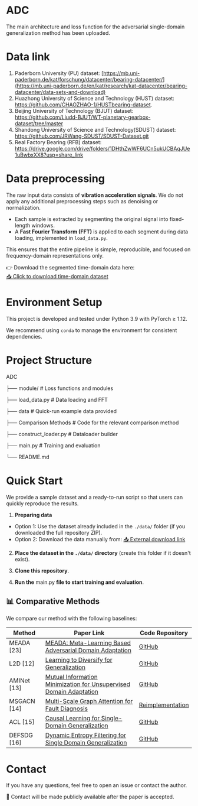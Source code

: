 # ADC
The main architecture and loss function for the adversarial single-domain generalization method has been uploaded.
# Data link
1. Paderborn University (PU) dataset: [https://mb.uni-paderborn.de/kat/forschung/datacenter/bearing-datacenter/](https://mb.uni-paderborn.de/en/kat/research/kat-datacenter/bearing-datacenter/data-sets-and-download)
2. Huazhong University of Science and Technology (HUST) dataset: https://github.com/CHAOZHAO-1/HUSTbearing-dataset.
3. Beijing University of Technology (BJUT) dataset: https://github.com/Liudd-BJUT/WT-planetary-gearbox-dataset/tree/master
4. Shandong University of Science and Technology(SDUST) dataset: https://github.com/JRWang-SDUST/SDUST-Dataset.git
5. Real Factory Bearing (RFB) dataset: https://drive.google.com/drive/folders/1DHthZwWF6UCn5ukUCBAqJUe1uBwbxXX8?usp=share_link
# Data preprocessing
The raw input data consists of **vibration acceleration signals**. We do not apply any additional preprocessing steps such as denoising or normalization. 

- Each sample is extracted by segmenting the original signal into fixed-length windows.
- A **Fast Fourier Transform (FFT)** is applied to each segment during data loading, implemented in `load_data.py`.

This ensures that the entire pipeline is simple, reproducible, and focused on frequency-domain representations only.

👉 Download the segmented time-domain data here:  
[📥 Click to download time-domain dataset](https://your-download-link.com)
# Environment Setup
This project is developed and tested under Python 3.9 with PyTorch ≥ 1.12.

We recommend using `conda` to manage the environment for consistent dependencies.

# Project Structure
ADC

├── module/ # Loss functions and modules

├── load_data.py # Data loading and FFT

├── data # Quick-run example data provided

├── Comparison Methods # Code for the relevant comparison method

├── construct_loader.py # Dataloader builder

├── main.py # Training and evaluation

└── README.md
#  Quick Start

We provide a sample dataset and a ready-to-run script so that users can quickly reproduce the results.

1. **Preparing data**
- Option 1: Use the dataset already included in the `./data/` folder (if you downloaded the full repository ZIP).
- Option 2: Download the data manually from: [📥 External download link](https://your-download-link.com)

2. **Place the dataset in the `./data/` directory** (create this folder if it doesn't exist).

3. **Clone this repository**.
   
4. **Run the** main.py **file to start training and evaluation**.

## 📊 Comparative Methods

We compare our method with the following baselines:

| Method     | Paper Link                                               | Code Repository                              |
|------------|----------------------------------------------------------|----------------------------------------------|
| MEADA [23] | [MEADA: Meta-Learning Based Adversarial Domain Adaptation](https://ieeexplore.ieee.org/document/9546631) | [GitHub](https://github.com/tianxinbai/MEADA) |
| L2D [12]   | [Learning to Diversify for Generalization](https://openaccess.thecvf.com/content_CVPR_2020/html/Yue_Domain_Diversification_Through_Self-Supervision_for_Robust_Domain_Adaptation_CVPR_2020_paper.html) | [GitHub](https://github.com/Albert0147/L2D-torch) |
| AMINet [13]| [Mutual Information Minimization for Unsupervised Domain Adaptation](https://arxiv.org/abs/2101.11439) | [GitHub](https://github.com/thuml/Transfer-Learning-Library) |
| MSGACN [14]| [Multi-Scale Graph Attention for Fault Diagnosis](https://doi.org/10.1016/j.ymssp.2022.109290) | [Reimplementation](https://github.com/yourrepo/msgacn-reimpl) |
| ACL [15]   | [Causal Learning for Single-Domain Generalization](https://openaccess.thecvf.com/content/CVPR2021/html/Qiao_Learning_to_Generalize_Out-of-Distribution_With_Causal_Invariance_CVPR_2021_paper.html) | [GitHub](https://github.com/amazon-research/causal-single-domain-generalization) |
| DEFSDG [16]| [Dynamic Entropy Filtering for Single Domain Generalization](https://ieeexplore.ieee.org/document/10011026) | [GitHub](https://github.com/sjtu-im/DEFSDG) |


#  Contact

If you have any questions, feel free to open an issue or contact the author.

📮 Contact will be made publicly available after the paper is accepted.
